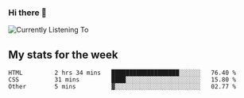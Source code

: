 ### Hi there 👋

![Currently Listening To](https://lastfm-recently-played.vercel.app/api?user=lynziee)

## My stats for the week
<!--START_SECTION:waka-->

```text
HTML         2 hrs 34 mins   ███████████████████░░░░░░   76.40 %
CSS          31 mins         ████░░░░░░░░░░░░░░░░░░░░░   15.80 %
Other        5 mins          ▓░░░░░░░░░░░░░░░░░░░░░░░░   02.77 %
```

<!--END_SECTION:waka-->
